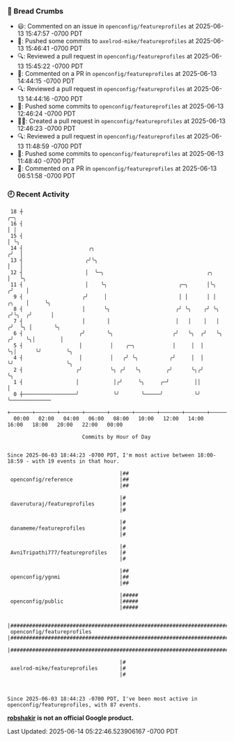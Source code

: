 ### 🍞 Bread Crumbs

 * 😃: Commented on an issue in `openconfig/featureprofiles` at 2025-06-13 15:47:57 -0700 PDT
 * 🚢: Pushed some commits to `axelrod-mike/featureprofiles` at 2025-06-13 15:46:41 -0700 PDT
 * 🔍: Reviewed a pull request in  `openconfig/featureprofiles` at 2025-06-13 15:45:22 -0700 PDT
 * 💬: Commented on a PR in  `openconfig/featureprofiles` at 2025-06-13 14:44:15 -0700 PDT
 * 🔍: Reviewed a pull request in  `openconfig/featureprofiles` at 2025-06-13 14:44:16 -0700 PDT
 * 🚢: Pushed some commits to `openconfig/featureprofiles` at 2025-06-13 12:46:24 -0700 PDT
 * ✍🏼: Created a pull request in `openconfig/featureprofiles` at 2025-06-13 12:46:23 -0700 PDT
 * 🔍: Reviewed a pull request in  `openconfig/featureprofiles` at 2025-06-13 11:48:59 -0700 PDT
 * 🚢: Pushed some commits to `openconfig/featureprofiles` at 2025-06-13 11:48:40 -0700 PDT
 * 💬: Commented on a PR in  `openconfig/featureprofiles` at 2025-06-13 06:51:58 -0700 PDT

### 🕘 Recent Activity
```
 18 ┼                                                                            ╭─╮
 16 ┤                                                                            │ │
 15 ┤                                                                            │ ╰╮
 14 ┤                     ╭╮                                                    ╭╯  │
 13 ┤                    ╭╯╰╮                                                   │   │
 12 ┤                    │  ╰─╮                                 ╭╮              │   ╰╮
 11 ┤                    │    ╰╮                       ╭─╮      │╰╮            ╭╯    │
  9 ┤                   ╭╯     │                       │ │      │ │      ╭╮    │     ╰╮
  8 ┤                   │      ╰╮                     ╭╯ ╰╮    ╭╯ ╰╮    ╭╯╰╮  ╭╯      │
  7 ┤                   │       │                     │   │    │   │   ╭╯  ╰╮ │       ╰╮
  6 ┤                  ╭╯       ╰╮                   ╭╯   ╰╮  ╭╯   ╰╮ ╭╯    ╰╮│        │
  5 ┤                  │         │    ╭─╮            │     │  │     ╰╮│      ╰╯        ╰╮
  4 ┤                  │         │   ╭╯ ╰╮          ╭╯     │  │      ╰╯                 ╰╮
  2 ┤                 ╭╯         ╰╮ ╭╯   ╰╮        ╭╯      ╰╮╭╯                          ╰╮
  1 ┤                 │           │╭╯     ╰╮     ╭─╯        ││                            │
  0 ┼─────────────────╯           ╰╯       ╰─────╯          ╰╯                            ╰─────────────
    +───────+───────+───────+───────+───────+───────+───────+───────+───────+───────+───────+───────+────
  00:00   02:00   04:00   06:00   08:00   10:00   12:00   14:00   16:00   18:00   20:00   22:00   00:00   

						Commits by Hour of Day


Since 2025-06-03 18:44:23 -0700 PDT, I'm most active between 18:00-18:59 - with 19 events in that hour.

```



```
                                    |##
 openconfig/reference               |##
                                    |##

                                    |#
 daveruturaj/featureprofiles        |#
                                    |#

                                    |#
 danameme/featureprofiles           |#
                                    |#

                                    |#
 AvniTripathi777/featureprofiles    |#
                                    |#

                                    |##
 openconfig/ygnmi                   |##
                                    |##

                                    |#####
 openconfig/public                  |#####
                                    |#####

                                    |#######################################################################################
 openconfig/featureprofiles         |#######################################################################################
                                    |#######################################################################################

                                    |#
 axelrod-mike/featureprofiles       |#
                                    |#



Since 2025-06-03 18:44:23 -0700 PDT, I've been most active in openconfig/featureprofiles, with 87 events.

```
**[robshakir](mailto:robjs@google.com) is not an official Google product.**  


Last Updated: 2025-06-14 05:22:46.523906167 -0700 PDT
